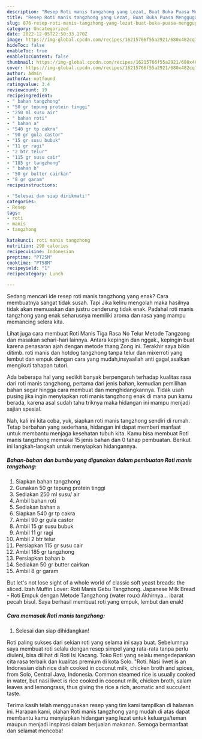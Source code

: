 ```yaml
---
description: "Resep Roti manis tangzhong yang Lezat, Buat Buka Puasa Menggugah Selera"
title: "Resep Roti manis tangzhong yang Lezat, Buat Buka Puasa Menggugah Selera"
slug: 876-resep-roti-manis-tangzhong-yang-lezat-buat-buka-puasa-menggugah-selera
category: Uncategorized
date: 2022-12-05T22:50:33.170Z
image: https://img-global.cpcdn.com/recipes/16215766f55a2921/680x482cq70/roti-manis-tangzhong-foto-resep-utama.jpg
hideToc: false
enableToc: true
enableTocContent: false
thumbnail: https://img-global.cpcdn.com/recipes/16215766f55a2921/680x482cq70/roti-manis-tangzhong-foto-resep-utama.jpg
cover: https://img-global.cpcdn.com/recipes/16215766f55a2921/680x482cq70/roti-manis-tangzhong-foto-resep-utama.jpg
author: Admin
authorAv: notfound
ratingvalue: 3.4
reviewcount: 19
recipeingredient:
- " bahan tangzhong"
- "50 gr tepung protein tinggi"
- "250 ml susu air"
- " bahan roti"
- " bahan a"
- "540 gr tp cakra"
- "90 gr gula castor"
- "15 gr susu bubuk"
- "11 gr ragi"
- "2 btr telur"
- "115 gr susu cair"
- "185 gr tangzhong"
- " bahan b"
- "50 gr butter cairkan"
- "8 gr garam"
recipeinstructions:

- "Selesai dan siap dinikmati!"
categories:
- Resep
tags:
- roti
- manis
- tangzhong

katakunci: roti manis tangzhong 
nutrition: 290 calories
recipecuisine: Indonesian
preptime: "PT25M"
cooktime: "PT58M"
recipeyield: "1"
recipecategory: Lunch

---
```



Sedang mencari ide resep roti manis tangzhong yang enak? Cara membuatnya sangat tidak susah. Tapi Jika keliru mengolah maka hasilnya tidak akan memuaskan dan justru cenderung tidak enak. Padahal roti manis tangzhong yang enak seharusnya memiliki aroma dan rasa yang mampu memancing selera kita.


Lihat juga cara membuat Roti Manis Tiga Rasa No Telur Metode Tangzong dan masakan sehari-hari lainnya. Antara kepingin dan nggak., kepingin buat karena penasaran ajah dengan metode thang Zong ini. Terakhir saya bikin ditimb. roti manis dan hotdog tangzhong tanpa telur dan mixerroti yang lembut dan empuk dengan cara yang mudah,insyaallah anti gagal,asalkan mengikuti tahapan tutori.

Ada beberapa hal yang sedikit banyak berpengaruh terhadap kualitas rasa dari roti manis tangzhong, pertama dari jenis bahan, kemudian pemilihan bahan segar hingga cara membuat dan menghidangkannya. Tidak usah pusing jika ingin menyiapkan roti manis tangzhong enak di mana pun kamu berada, karena asal sudah tahu triknya maka hidangan ini mampu menjadi sajian spesial.


Nah, kali ini kita coba, yuk, siapkan roti manis tangzhong sendiri di rumah. Tetap berbahan yang sederhana, hidangan ini dapat memberi manfaat untuk membantu menjaga kesehatan tubuh kita. Kamu bisa membuat Roti manis tangzhong memakai 15 jenis bahan dan 0 tahap pembuatan. Berikut ini langkah-langkah untuk menyiapkan hidangannya.

<!--inarticleads1-->

##### Bahan-bahan dan bumbu yang digunakan dalam pembuatan Roti manis tangzhong:

1. Siapkan  bahan tangzhong
1. Gunakan 50 gr tepung protein tinggi
1. Sediakan 250 ml susu/ air
1. Ambil  bahan roti
1. Sediakan  bahan a
1. Siapkan 540 gr tp cakra
1. Ambil 90 gr gula castor
1. Ambil 15 gr susu bubuk
1. Ambil 11 gr ragi
1. Ambil 2 btr telur
1. Persiapkan 115 gr susu cair
1. Ambil 185 gr tangzhong
1. Persiapkan  bahan b
1. Sediakan 50 gr butter cairkan
1. Ambil 8 gr garam


But let&#39;s not lose sight of a whole world of classic soft yeast breads: the sliced. Izah Muffin Lover: Roti Manis Gebu Tangzhong. Japanese Milk Bread - Roti Empuk dengan Metode Tangzhong (water roux) Akhirnya… ibarat pecah bisul. Saya berhasil membuat roti yang empuk, lembut dan enak! 

<!--inarticleads2-->

##### Cara memasak Roti manis tangzhong:


1. Selesai dan siap dihidangkan!

Roti paling sukses dari sekian roti yang selama ini saya buat. Sebelumnya saya membuat roti selalu dengan resep simpel yang rata-rata tanpa perlu diuleni, bisa dilihat di Roti Isi Kacang. Toko Roti yang selalu mengedepankan cita rasa terbaik dan kualitas premium di kota Solo. &#34;Roti. Nasi liwet is an Indonesian dish rice dish cooked in coconut milk, chicken broth and spices, from Solo, Central Java, Indonesia. Common steamed rice is usually cooked in water, but nasi liwet is rice cooked in coconut milk, chicken broth, salam leaves and lemongrass, thus giving the rice a rich, aromatic and succulent taste. 

Terima kasih telah menggunakan resep yang tim kami tampilkan di halaman ini. Harapan kami, olahan Roti manis tangzhong yang mudah di atas dapat membantu kamu menyiapkan hidangan yang lezat untuk keluarga/teman maupun menjadi inspirasi dalam berjualan makanan. Semoga bermanfaat dan selamat mencoba!
